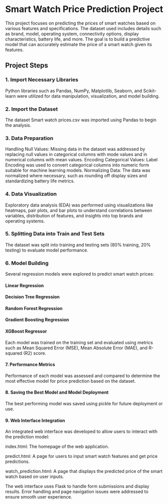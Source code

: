 # Smart Watch Price Prediction Project
This project focuses on predicting the prices of smart watches based on various features and specifications. The dataset used includes details such as brand, model, operating system, connectivity options, display characteristics, battery life, and more. The goal is to build a predictive model that can accurately estimate the price of a smart watch given its features.

## Project Steps
### 1. Import Necessary Libraries
Python libraries such as Pandas, NumPy, Matplotlib, Seaborn, and Scikit-learn were utilized for data manipulation, visualization, and model building.

### 2. Import the Dataset
The dataset Smart watch prices.csv was imported using Pandas to begin the analysis.

### 3. Data Preparation
Handling Null Values: Missing data in the dataset was addressed by replacing null values in categorical columns with mode values and in numerical columns with mean values.
Encoding Categorical Values: Label Encoding was used to convert categorical columns into numeric form suitable for machine learning models.
Normalizing Data: The data was normalized where necessary, such as rounding off display sizes and standardizing battery life metrics.
### 4. Data Visualization
Exploratory data analysis (EDA) was performed using visualizations like heatmaps, pair plots, and bar plots to understand correlations between variables, distribution of features, and insights into top brands and operating systems.

### 5. Splitting Data into Train and Test Sets
The dataset was split into training and testing sets (80% training, 20% testing) to evaluate model performance.

### 6. Model Building
Several regression models were explored to predict smart watch prices:

#### Linear Regression
#### Decision Tree Regression
#### Random Forest Regression
#### Gradient Boosting Regression
#### XGBoost Regressor
 Each model was trained on the training set and evaluated using metrics such as Mean Squared Error (MSE), Mean Absolute Error (MAE), and R-squared (R2) score.

#### 7. Performance Metrics
Performance of each model was assessed and compared to determine the most effective model for price prediction based on the dataset.

#### 8. Saving the Best Model and Model Deployment
The best performing model was saved using pickle for future deployment or use.

#### 9. Web Interface Integration
An integrated web interface was developed to allow users to interact with the prediction model:

index.html: The homepage of the web application.

predict.html: A page for users to input smart watch features and get price predictions.

watch_prediction.html: A page that displays the predicted price of the smart watch based on user inputs.

The web interface uses Flask to handle form submissions and display results. Error handling and page navigation issues were addressed to ensure smooth user experience.


